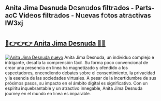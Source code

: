 ## Anita Jima Desnuda D𝚎sn𝚞dos filtr𝚊dos - Parts-acC Vid𝚎os filtr𝚊dos - N𝚞evas f𝚘tos atr𝚊ctivas IW3xj

# <h2><a href="http://mb5gzi.tromn.icu/?c=Anita+Jima+Desnuda">🔗👉👉👉 Anita Jima Desnuda 🔗🔗</a></h2>

[![Anita Jima Desnuda nuevo](https://i.imgur.com/pEAQMta.gif)](http://mb5gzi.tromn.icu/?c=Anita+Jima+Desnuda)
Anita Jima Desnuda, un individuo complejo e intrigante, desafía la comprensión fácil. Su forma poco convencional de crear una presencia en línea ha magnetizado y ofendido a los espectadores, encendiendo debates sobre el consentimiento, la privacidad y la esencia de las sociedades virtuales. A pesar de la incertidumbre de sus próximos pasos, su impacto en el ámbito digital es significativo. Con un espíritu inquebrantable y un atractivo innegable, Anita Jima Desnuda journey en el mundo en línea es imparable.
